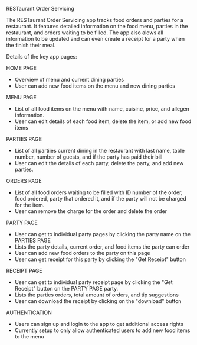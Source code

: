 RESTaurant Order Servicing

The RESTaurant Order Servicing app tracks food orders and parties for a restaurant. It features detailed information on the food menu, parties in the restaurant, and orders waiting to be filled. The app also alows all information to be updated and can even create a receipt for a party when the finish their meal.

Details of the key app pages: 

HOME PAGE
- Overview of menu and current dining parties
- User can add new food items on the menu and new dining parties

MENU PAGE
- List of all food items on the menu with name, cuisine, price, and allegen information. 
- User can edit details of each food item, delete the item, or add new food items

PARTIES PAGE
- List of all partiies current dining in the restaurant with last name, table number, number of guests, and if the party has paid their bill
- User can edit the details of each party, delete the party, and add new parties.

ORDERS PAGE
- List of all food orders waiting to be filled with ID number of the order, food ordered, party that ordered it, and if the party will not be charged for the item.
- User can remove the charge for the order and delete the order

PARTY PAGE
- User can get to individual party pages by clicking the party name on the PARTIES PAGE
- Lists the party details, current order, and food items the party can order
- User can add new food orders to the party on this page
- User can get receipt for this party by clicking the "Get Receipt" button

RECEIPT PAGE
- User can get to individual party receipt page by clicking the "Get Receipt" button on the PARTY PAGE party.
- Lists the parties orders, total amount of orders, and tip suggestions
- User can download the receipt by clicking on the "download" button

AUTHENTICATION
- Users can sign up and login to the app to get additional access rights
- Currently setup to only allow authenticated users to add new food items to the menu